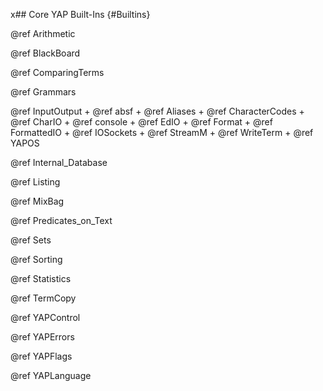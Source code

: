 x## Core YAP Built-Ins {#Builtins}


@ref Arithmetic

@ref BlackBoard

@ref ComparingTerms

@ref Grammars

@ref InputOutput
    + @ref absf
    + @ref Aliases
    + @ref CharacterCodes
    + @ref CharIO
    + @ref console
	+ @ref EdIO
    + @ref Format
    + @ref FormattedIO
    + @ref IOSockets
    + @ref StreamM
    + @ref WriteTerm
    + @ref YAPOS


@ref Internal_Database

@ref Listing

@ref MixBag

@ref Predicates_on_Text

@ref Sets

@ref Sorting

@ref Statistics

@ref TermCopy

@ref YAPControl

@ref YAPErrors

@ref YAPFlags

@ref YAPLanguage

<!-- grep -F -r -B2 '@ingroup Builtins' . 2>/dev/zero|grep defgroup| cut -d@ -f2|cut -d\  -f2|sort|uniq|sed -e  's/^/\n@ref /' 


-->
